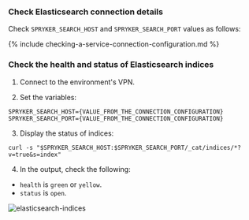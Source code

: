 ### Check Elasticsearch connection details

Check `SPRYKER_SEARCH_HOST` and `SPRYKER_SEARCH_PORT` values as follows:

{% include checking-a-service-connection-configuration.md %}

### Check the health and status of Elasticsearch indices

1. Connect to the environment's VPN.

2. Set the variables:

```
SPRYKER_SEARCH_HOST={VALUE_FROM_THE_CONNECTION_CONFIGURATION}
SPRYKER_SEARCH_PORT={VALUE_FROM_THE_CONNECTION_CONFIGURATION}
```

3. Display the status of indices:

```
curl -s "$SPRYKER_SEARCH_HOST:$SPRYKER_SEARCH_PORT/_cat/indices/*?v=true&s=index"
```

4. In the output, check the following:

- `health` is `green` or `yellow`.
- `status` is `open`.

![elasticsearch-indices](https://spryker.s3.eu-central-1.amazonaws.com/cloud-docs/_includes/checking-elasticsearch-indices-via-a-cli.md/elasticsearch-indices.png)
